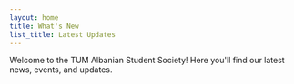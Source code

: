 ```yaml
---
layout: home
title: What's New
list_title: Latest Updates
---
```


Welcome to the TUM Albanian Student Society! Here you'll find our latest news, events, and updates.
